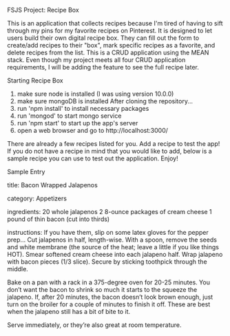 FSJS Project: Recipe Box

This is an application that collects recipes because I'm tired of having to sift through my pins for my favorite recipes on Pinterest. It is designed to let users build their own digital recipe box. They can fill out the form to create/add recipes to their "box", mark specific recipes as a favorite, and delete recipes from the list. This is a CRUD application using the MEAN stack. Even though my project meets all four CRUD application requirements, I will be adding the feature to see the full recipe later.

Starting Recipe Box

1. make sure node is installed (I was using version 10.0.0)
2. make sure mongoDB is installed
After cloning the repository...
1. run 'npm install' to install necessary packages
2. run 'mongod' to start mongo service
3. run 'npm start' to start up the app's server
4. open a web browser and go to http://localhost:3000/

There are already a few recipes listed for you. Add a recipe to test the app! If you do not have a recipe in mind that you would like to add, below is a sample recipe you can use to test out the application. Enjoy!

Sample Entry

title: Bacon Wrapped Jalapenos

category: Appetizers

ingredients: 
20 whole jalapenos
2 8-ounce packages of cream cheese
1 pound of thin bacon (cut into thirds)

instructions: 
If you have them, slip on some latex gloves for the pepper prep... Cut jalapenos in half, length-wise. With a spoon, remove the seeds and white membrane (the source of the heat; leave a little if you like things HOT). Smear softened cream cheese into each jalapeno half. Wrap jalapeno with bacon pieces (1/3 slice). Secure by sticking toothpick through the middle. 

Bake on a pan with a rack in a 375-degree oven for 20-25 minutes. You don’t want the bacon to shrink so much it starts to the squeeze the jalapeno. If, after 20 minutes, the bacon doesn’t look brown enough, just turn on the broiler for a couple of minutes to finish it off. These are best when the jalapeno still has a bit of bite to it.

Serve immediately, or they’re also great at room temperature.
